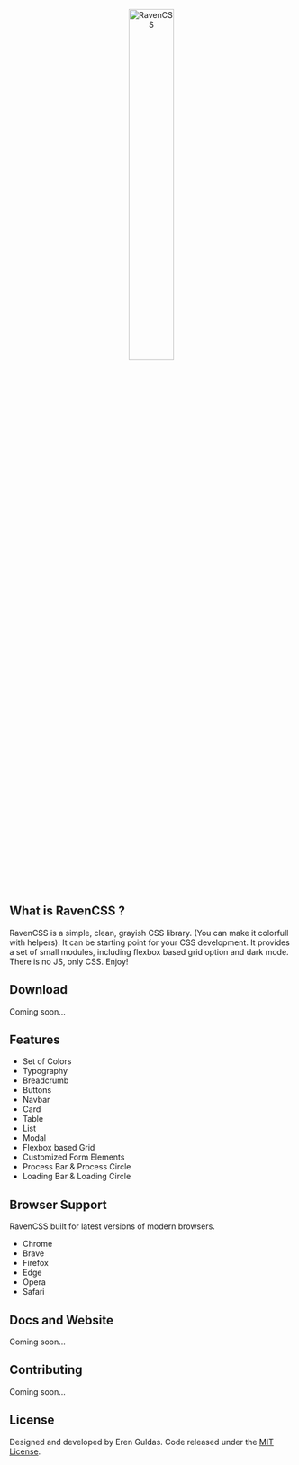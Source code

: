 <a style="text-align:center; display: block;" href="#"><img style="width: 40%; " src="https://res.cloudinary.com/erenesto/image/upload/v1585065670/s6uc1yixyji0y6j7hnv6.jpg" alt="RavenCSS"></a>

## What is RavenCSS ?

RavenCSS is a simple, clean, grayish CSS library. (You can make it colorfull with helpers). It can be starting point for your CSS development. It provides a set of small modules, including flexbox based grid option and dark mode. There is no JS, only CSS. Enjoy!

## Download

Coming soon...

## Features

- Set of Colors
- Typography
- Breadcrumb
- Buttons
- Navbar
- Card
- Table
- List
- Modal
- Flexbox based Grid
- Customized Form Elements
- Process Bar & Process Circle
- Loading Bar & Loading Circle

## Browser Support

RavenCSS built for latest versions of modern browsers.

- Chrome
- Brave
- Firefox
- Edge
- Opera
- Safari

## Docs and Website

Coming soon...

## Contributing

Coming soon...

## License

Designed and developed by Eren Guldas. Code released under the [MIT License](license).
